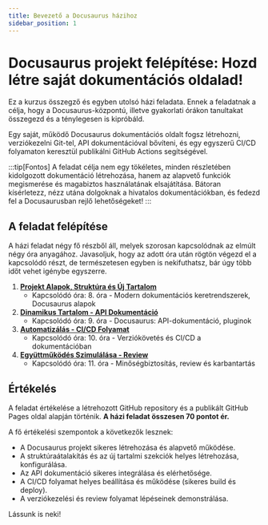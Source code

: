 ```yaml
---
title: Bevezető a Docusaurus házihoz
sidebar_position: 1
---
```


# Docusaurus projekt felépítése: Hozd létre saját dokumentációs oldalad!

Ez a kurzus összegző és egyben utolsó házi feladata. Ennek a feladatnak a célja, hogy a Docusaurus-központú, illetve gyakorlati órákon tanultakat összegezd és a ténylegesen is kipróbáld. 

Egy saját, működő Docusaurus dokumentációs oldalt fogsz létrehozni, verziókezelni Git-tel, API dokumentációval bővíteni, és egy egyszerű CI/CD folyamaton keresztül publikálni GitHub Actions segítségével.

:::tip[Fontos]
A feladat célja nem egy tökéletes, minden részletében kidolgozott dokumentáció létrehozása, hanem az alapvető funkciók megismerése és magabiztos használatának elsajátítása. Bátoran kísérletezz, nézz utána dolgoknak a hivatalos dokumentációkban, és fedezd fel a Docusaurusban rejlő lehetőségeket!
:::

## A feladat felépítése

A házi feladat négy fő részből áll, melyek szorosan kapcsolódnak az elmúlt négy óra anyagához. Javasoljuk, hogy az adott óra után rögtön végezd el a kapcsolódó részt, de természetesen egyben is nekifuthatsz, bár úgy több időt vehet igénybe egyszerre.

1.  **[Projekt Alapok, Struktúra és Új Tartalom](./reszfeladat1.md)**
    * Kapcsolódó óra: 8. óra - Modern dokumentációs keretrendszerek, Docusaurus alapok
1.  **[Dinamikus Tartalom - API Dokumentáció](./reszfeladat2.md)**
    * Kapcsolódó óra: 9. óra - Docusaurus: API-dokumentáció, pluginok
1.  **[Automatizálás - CI/CD Folyamat](./reszfeladat3.md)**
    * Kapcsolódó óra: 10. óra - Verziókövetés és CI/CD a dokumentációban
1.  **[Együttműködés Szimulálása - Review](./reszfeladat4.md)**
    * Kapcsolódó óra: 11. óra - Minőségbiztosítás, review és karbantartás

## Értékelés

A feladat értékelése a létrehozott GitHub repository és a publikált GitHub Pages oldal alapján történik. **A házi feladat összesen 70 pontot ér.**

A fő értékelési szempontok a következők lesznek:

* A Docusaurus projekt sikeres létrehozása és alapvető működése.
* A struktúraátalakítás és az új tartalmi szekciók helyes létrehozása, konfigurálása.
* Az API dokumentáció sikeres integrálása és elérhetősége.
* A CI/CD folyamat helyes beállítása és működése (sikeres build és deploy).
* A verziókezelési és review folyamat lépéseinek demonstrálása.

Lássunk is neki!